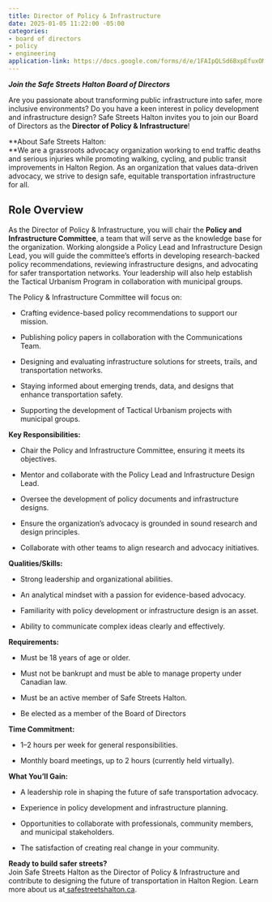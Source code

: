 ```yaml
---
title: Director of Policy & Infrastructure
date: 2025-01-05 11:22:00 -05:00
categories:
- board of directors
- policy
- engineering
application-link: https://docs.google.com/forms/d/e/1FAIpQLSd6BxpEfuxOMB_EYOWDUT98IGKdUw0mYjdWiBDpBnzdZ9RTCQ/viewform?usp=dialog
---
```


***Join the Safe Streets Halton Board of Directors***

Are you passionate about transforming public infrastructure into safer, more inclusive environments? Do you have a keen interest in policy development and infrastructure design? Safe Streets Halton invites you to join our Board of Directors as the **Director of Policy & Infrastructure**!

**About Safe Streets Halton:\
**We are a grassroots advocacy organization working to end traffic deaths and serious injuries while promoting walking, cycling, and public transit improvements in Halton Region. As an organization that values data-driven advocacy, we strive to design safe, equitable transportation infrastructure for all.

## Role Overview
As the Director of Policy & Infrastructure, you will chair the **Policy and Infrastructure Committee**, a team that will serve as the knowledge base for the organization. Working alongside a Policy Lead and Infrastructure Design Lead, you will guide the committee’s efforts in developing research-backed policy recommendations, reviewing infrastructure designs, and advocating for safer transportation networks. Your leadership will also help establish the Tactical Urbanism Program in collaboration with municipal groups.

The Policy & Infrastructure Committee will focus on:

* Crafting evidence-based policy recommendations to support our mission.

* Publishing policy papers in collaboration with the Communications Team.

* Designing and evaluating infrastructure solutions for streets, trails, and transportation networks.

* Staying informed about emerging trends, data, and designs that enhance transportation safety.

* Supporting the development of Tactical Urbanism projects with municipal groups.

**Key Responsibilities:**

* Chair the Policy and Infrastructure Committee, ensuring it meets its objectives.

* Mentor and collaborate with the Policy Lead and Infrastructure Design Lead.

* Oversee the development of policy documents and infrastructure designs.

* Ensure the organization’s advocacy is grounded in sound research and design principles.

* Collaborate with other teams to align research and advocacy initiatives.

**Qualities/Skills:**

* Strong leadership and organizational abilities.

* An analytical mindset with a passion for evidence-based advocacy.

* Familiarity with policy development or infrastructure design is an asset.

* Ability to communicate complex ideas clearly and effectively.

**Requirements:**

* Must be 18 years of age or older.

* Must not be bankrupt and must be able to manage property under Canadian law.

* Must be an active member of Safe Streets Halton.

* Be elected as a member of the Board of Directors

**Time Commitment:**

* 1–2 hours per week for general responsibilities.

* Monthly board meetings, up to 2 hours (currently held virtually).

**What You’ll Gain:**

* A leadership role in shaping the future of safe transportation advocacy.

* Experience in policy development and infrastructure planning.

* Opportunities to collaborate with professionals, community members, and municipal stakeholders.

* The satisfaction of creating real change in your community.

**Ready to build safer streets?**\
Join Safe Streets Halton as the Director of Policy & Infrastructure and contribute to designing the future of transportation in Halton Region. Learn more about us at[ safestreetshalton.ca](https://safestreetshalton.ca).